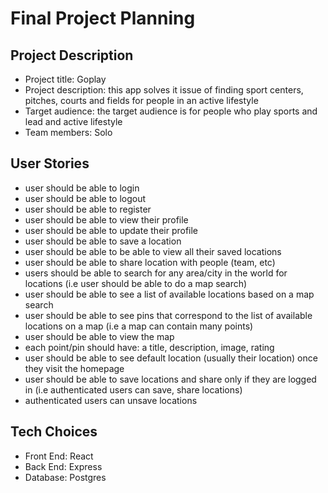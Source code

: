 # Final Project Planning

## Project Description

- Project title: Goplay
- Project description: this app solves it issue of finding sport centers, pitches, courts and fields for people in an active lifestyle
- Target audience: the target audience is for people who play sports and lead and active lifestyle
- Team members: Solo

## User Stories

- user should be able to login
- user should be able to logout
- user should be able to register
- user should be able to view their profile
- user should be able to update their profile
- user should be able to save a location
- user should be able to be able to view all their saved locations
- user should be able to share location with people (team, etc)
- users should be able to search for any area/city in the world for locations (i.e user should be able to do a map search)
- user should be able to see a list of available locations based on a map search
- user should be able to see pins that correspond to the list of available locations on a map (i.e a map can contain many points)
- user should be able to view the map
- each point/pin should have: a title, description, image, rating
- user should be able to see default location (usually their location) once they visit the homepage
- user should be able to save locations and share only if they are logged in (i.e authenticated users can save, share locations)
- authenticated users can unsave locations

## Tech Choices

- Front End: React
- Back End: Express
- Database: Postgres
